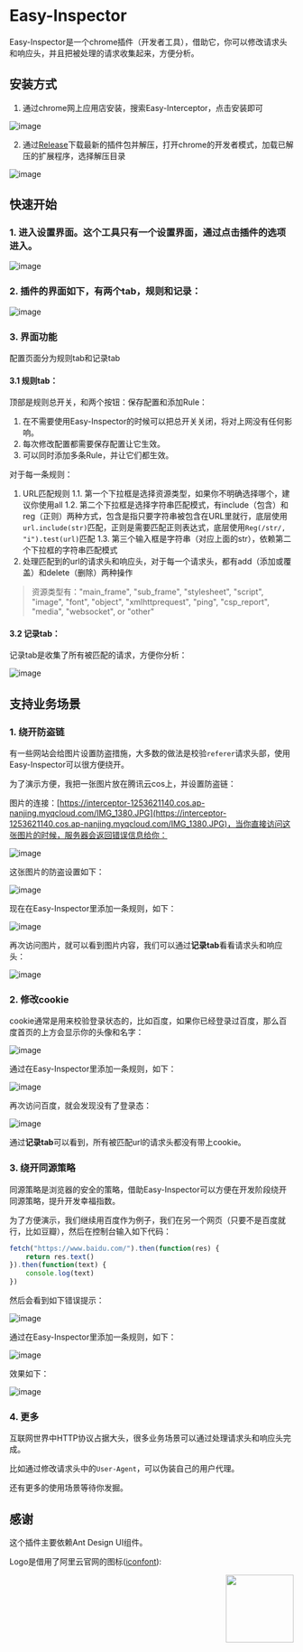 # Easy-Inspector

Easy-Inspector是一个chrome插件（开发者工具），借助它，你可以修改请求头和响应头，并且把被处理的请求收集起来，方便分析。

## 安装方式

1. 通过chrome网上应用店安装，搜索Easy-Interceptor，点击安装即可

![image](https://user-images.githubusercontent.com/8131019/85934674-e88b0500-b918-11ea-8b91-b5e76af55ab2.png)

2. 通过[Release](https://github.com/coconilu/easy-inspector/releases)下载最新的插件包并解压，打开chrome的开发者模式，加载已解压的扩展程序，选择解压目录

![image](https://user-images.githubusercontent.com/8131019/85935756-bda7ad80-b926-11ea-8ba3-4ecf8f62b5c3.png)

## 快速开始

### 1. 进入设置界面。这个工具只有一个设置界面，通过点击插件的选项进入。

![image](https://user-images.githubusercontent.com/8131019/84643928-0af04c00-af31-11ea-83e4-7b7bcf5b3492.png)

### 2. 插件的界面如下，有两个tab，规则和记录：

![image](https://user-images.githubusercontent.com/8131019/85934647-7aded900-b918-11ea-97d3-fe893702f22c.png)

### 3. 界面功能

配置页面分为规则tab和记录tab

#### 3.1 规则tab：

顶部是规则总开关，和两个按钮：保存配置和添加Rule：

1. 在不需要使用Easy-Inspector的时候可以把总开关关闭，将对上网没有任何影响。
2. 每次修改配置都需要保存配置让它生效。
3. 可以同时添加多条Rule，并让它们都生效。

对于每一条规则：

1. URL匹配规则
1.1. 第一个下拉框是选择资源类型，如果你不明确选择哪个，建议你使用all
1.2. 第二个下拉框是选择字符串匹配模式，有include（包含）和reg（正则）两种方式，包含是指只要字符串被包含在URL里就行，底层使用`url.include(str)`匹配，正则是需要匹配正则表达式，底层使用`Reg(/str/, "i").test(url)`匹配
1.3. 第三个输入框是字符串（对应上面的str），依赖第二个下拉框的字符串匹配模式
2. 处理匹配到的url的请求头和响应头，对于每一个请求头，都有add（添加或覆盖）和delete（删除）两种操作

> 资源类型有："main_frame", "sub_frame", "stylesheet", "script", "image", "font", "object", "xmlhttprequest", "ping", "csp_report", "media", "websocket", or "other"

#### 3.2 记录tab：

记录tab是收集了所有被匹配的请求，方便你分析：

![image](https://user-images.githubusercontent.com/8131019/85935461-a9ae7c80-b923-11ea-9b42-bb24ef8dfb5a.png)

## 支持业务场景

### 1. 绕开防盗链

有一些网站会给图片设置防盗措施，大多数的做法是校验`referer`请求头部，使用Easy-Inspector可以很方便绕开。

为了演示方便，我把一张图片放在腾讯云cos上，并设置防盗链：

图片的连接：[https://interceptor-1253621140.cos.ap-nanjing.myqcloud.com/IMG_1380.JPG](https://interceptor-1253621140.cos.ap-nanjing.myqcloud.com/IMG_1380.JPG)，当你直接访问这张图片的时候，服务器会返回错误信息给你：

![image](https://user-images.githubusercontent.com/8131019/85934937-baa7bf80-b91c-11ea-892f-558c5e3bf3b9.png)

这张图片的防盗设置如下：

![image](https://user-images.githubusercontent.com/8131019/85934919-87653080-b91c-11ea-9a11-6fd7a17cb4a8.png)

现在在Easy-Inspector里添加一条规则，如下：

![image](https://user-images.githubusercontent.com/8131019/85934979-59ccb700-b91d-11ea-9bce-82ed08b11d53.png)

再次访问图片，就可以看到图片内容，我们可以通过**记录tab**看看请求头和响应头：

![image](https://user-images.githubusercontent.com/8131019/85935033-348c7880-b91e-11ea-9c15-0a409a039346.png)

### 2. 修改cookie

cookie通常是用来校验登录状态的，比如百度，如果你已经登录过百度，那么百度首页的上方会显示你的头像和名字：

![image](https://user-images.githubusercontent.com/8131019/85935070-c5fbea80-b91e-11ea-952c-2df51a140155.png)

通过在Easy-Inspector里添加一条规则，如下：

![image](https://user-images.githubusercontent.com/8131019/85935128-8eda0900-b91f-11ea-9571-5565bade5ec1.png)

再次访问百度，就会发现没有了登录态：

![image](https://user-images.githubusercontent.com/8131019/85935138-b29d4f00-b91f-11ea-9d84-ea8e21064224.png)

通过**记录tab**可以看到，所有被匹配url的请求头都没有带上cookie。

### 3. 绕开同源策略

同源策略是浏览器的安全的策略，借助Easy-Inspector可以方便在开发阶段绕开同源策略，提升开发幸福指数。

为了方便演示，我们继续用百度作为例子，我们在另一个网页（只要不是百度就行，比如豆瓣），然后在控制台输入如下代码：

```javascript
fetch("https://www.baidu.com/").then(function(res) {
    return res.text()
}).then(function(text) {
    console.log(text)
})
```

然后会看到如下错误提示：

![image](https://user-images.githubusercontent.com/8131019/85935303-ca75d280-b921-11ea-81b0-9e2ff596dfb5.png)

通过在Easy-Inspector里添加一条规则，如下：

![image](https://user-images.githubusercontent.com/8131019/85935338-38ba9500-b922-11ea-8966-4f7a2caa04fb.png)

效果如下：

![image](https://user-images.githubusercontent.com/8131019/85935329-158fe580-b922-11ea-9ca2-e70bf20b7c9e.png)


### 4. 更多

互联网世界中HTTP协议占据大头，很多业务场景可以通过处理请求头和响应头完成。

比如通过修改请求头中的`User-Agent`，可以伪装自己的用户代理。

还有更多的使用场景等待你发掘。

## 感谢

这个插件主要依赖Ant Design UI组件。

Logo是借用了阿里云官网的图标([iconfont](https://www.iconfont.cn/collections/detail?spm=a313x.7781069.1998910419.de12df413&cid=16472)):

<img src="https://bayes-1253621140.cos.ap-guangzhou.myqcloud.com/logo128.png" align="right" width="120" height="120" />

